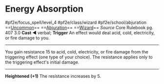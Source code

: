 # Energy Absorption
#pf2e/focus_spell/level_4 #pf2e/class/wizard #pf2e/school/abjuration 
==[Uncommon](../../../../../TTRPGShare-Pathfinder-2E-Vault/rules/traits/uncommon.md)== ==[Abjuration](../../../../../TTRPGShare-Pathfinder-2E-Vault/rules/traits/abjuration.md)== ==[Wizard](../../../../../TTRPGShare-Pathfinder-2E-Vault/rules/traits/wizard.md)==
*Source* Core Rulebook pg. 407 3.0
**Cast** ◄ verbal; **Trigger** An effect would deal acid, cold, electricity, or fire damage to you.

---
You gain resistance 15 to acid, cold, electricity, or fire damage from the triggering effect (one type of your choice). The resistance applies only to the triggering effect's initial damage.

<hr>

**Heightened (+1)** The resistance increases by 5.